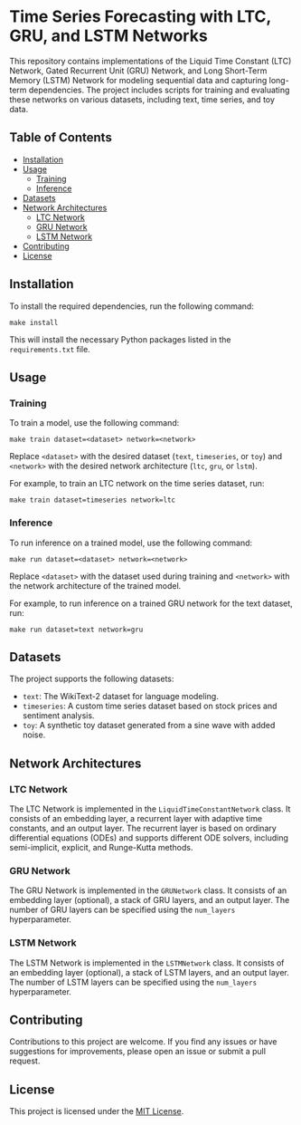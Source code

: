 # Time Series Forecasting with LTC, GRU, and LSTM Networks

This repository contains implementations of the Liquid Time Constant (LTC) Network, Gated Recurrent Unit (GRU) Network, and Long Short-Term Memory (LSTM) Network for modeling sequential data and capturing long-term dependencies. The project includes scripts for training and evaluating these networks on various datasets, including text, time series, and toy data.

## Table of Contents

- [Installation](#installation)
- [Usage](#usage)
  - [Training](#training)
  - [Inference](#inference)
- [Datasets](#datasets)
- [Network Architectures](#network-architectures)
  - [LTC Network](#ltc-network)
  - [GRU Network](#gru-network)
  - [LSTM Network](#lstm-network)
- [Contributing](#contributing)
- [License](#license)

## Installation

To install the required dependencies, run the following command:

```
make install
```

This will install the necessary Python packages listed in the `requirements.txt` file.

## Usage

### Training

To train a model, use the following command:

```
make train dataset=<dataset> network=<network>
```

Replace `<dataset>` with the desired dataset (`text`, `timeseries`, or `toy`) and `<network>` with the desired network architecture (`ltc`, `gru`, or `lstm`).

For example, to train an LTC network on the time series dataset, run:

```
make train dataset=timeseries network=ltc
```

### Inference

To run inference on a trained model, use the following command:

```
make run dataset=<dataset> network=<network>
```

Replace `<dataset>` with the dataset used during training and `<network>` with the network architecture of the trained model.

For example, to run inference on a trained GRU network for the text dataset, run:

```
make run dataset=text network=gru
```

## Datasets

The project supports the following datasets:

- `text`: The WikiText-2 dataset for language modeling.
- `timeseries`: A custom time series dataset based on stock prices and sentiment analysis.
- `toy`: A synthetic toy dataset generated from a sine wave with added noise.

## Network Architectures

### LTC Network

The LTC Network is implemented in the `LiquidTimeConstantNetwork` class. It consists of an embedding layer, a recurrent layer with adaptive time constants, and an output layer. The recurrent layer is based on ordinary differential equations (ODEs) and supports different ODE solvers, including semi-implicit, explicit, and Runge-Kutta methods.

### GRU Network

The GRU Network is implemented in the `GRUNetwork` class. It consists of an embedding layer (optional), a stack of GRU layers, and an output layer. The number of GRU layers can be specified using the `num_layers` hyperparameter.

### LSTM Network

The LSTM Network is implemented in the `LSTMNetwork` class. It consists of an embedding layer (optional), a stack of LSTM layers, and an output layer. The number of LSTM layers can be specified using the `num_layers` hyperparameter.

## Contributing

Contributions to this project are welcome. If you find any issues or have suggestions for improvements, please open an issue or submit a pull request.

## License

This project is licensed under the [MIT License](LICENSE).
